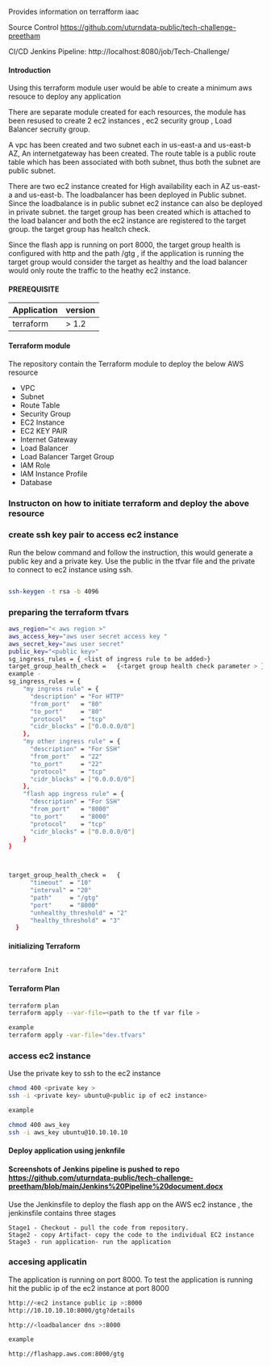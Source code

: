 Provides information on terrafform iaac

Source Control
https://github.com/uturndata-public/tech-challenge-preetham


CI/CD Jenkins Pipeline:
http://localhost:8080/job/Tech-Challenge/

#### Introduction
Using this terraform module user would be able to create a minimum aws resouce to deploy any application

There are separate module created for each resources, the module has been resused to create 2 ec2 instances , ec2 security group , Load Balancer secruity group.

A vpc has been created and two subnet each in us-east-a and us-east-b AZ, An internetgateway has been created. The route table is a public route table which has been associated with both subnet, thus both the subnet are public subnet.

There are two ec2 instance created for High availability each in AZ us-east-a and us-east-b. The loadbalancer has been deployed in Public subnet. Since the loadbalance is in public subnet ec2 instance can also be deployed in private subnet. the target group has been created which is attached to the load balancer and both the ec2 instance are registered to the target group. the target group has healtch check.

Since the flash app is running on port 8000, the target group health is configured with http and the path /gtg , if the application is running the target group would consider the target as healthy and the load balancer would only route the traffic to the heathy ec2 instance.


#### PREREQUISITE
|Application | version|
|------------|-------------|
| terraform  |  > 1.2|

#### Terraform module 
The repository contain the Terraform module to deploy the below AWS resource
* VPC
* Subnet
* Route Table
* Security Group
* EC2 Instance
* EC2 KEY PAIR
* Internet Gateway
* Load Balancer
* Load Balancer Target Group
* IAM Role
* IAM Instance Profile
* Database

### Instructon on how to initiate terraform and deploy the above resource

### create ssh key pair to access ec2 instance

Run the below command and follow the instruction, this would generate a public key and a private key. Use the public in the tfvar file and the private to connect to ec2 instance using ssh.
```sh

ssh-keygen -t rsa -b 4096
```
### preparing the terraform tfvars

```sh
aws_region="< aws region >"
aws_access_key="aws user secret access key "
aws_secret_key="aws user secret"
public_key="<public key>"
sg_ingress_rules = { <list of ingress rule to be added>}
target_group_health_check =   {<target group health check parameter > } 
example - 
sg_ingress_rules = {
    "my ingress rule" = {
      "description" = "For HTTP"
      "from_port"   = "80"
      "to_port"     = "80"
      "protocol"    = "tcp"
      "cidr_blocks" = ["0.0.0.0/0"]
    },
    "my other ingress rule" = {
      "description" = "For SSH"
      "from_port"   = "22"
      "to_port"     = "22"
      "protocol"    = "tcp"
      "cidr_blocks" = ["0.0.0.0/0"]
    },
    "flash app ingress rule" = {
      "description" = "For SSH"
      "from_port"   = "8000"
      "to_port"     = "8000"
      "protocol"    = "tcp"
      "cidr_blocks" = ["0.0.0.0/0"]
    }
}



target_group_health_check =   {
      "timeout"  = "10"
      "interval" = "20"
      "path"     = "/gtg"
      "port"     = "8000"
      "unhealthy_threshold" = "2"
      "healthy_threshold" = "3"
  }
```

#### initializing Terraform 

```sh

terraform Init 
```
#### Terraform Plan

```sh
terraform plan
terraform apply --var-file=<path to the tf var file > 

example 
terraform apply -var-file="dev.tfvars" 
```

### access ec2 instance
Use the private key to ssh to the ec2 instance

```sh
chmod 400 <private key >
ssh -i <private key> ubuntu@<public ip of ec2 instance>

example 

chmod 400 aws_key
ssh -i aws_key ubuntu@10.10.10.10
```
#### Deploy application using jenknfile
#### Screenshots of Jenkins pipeline is pushed to repo https://github.com/uturndata-public/tech-challenge-preetham/blob/main/Jenkins%20Pipeline%20document.docx
Use the Jenkinsfile to deploy the flash app on the AWS ec2 instance , the jenkinsfile contains three stages 
```
Stage1 - Checkout - pull the code from repository.
Stage2 - copy Artifact- copy the code to the individual EC2 instance
Stage3 - run application- run the application 
```

### accesing applicatin 
The application is running on port 8000. To test the application is running hit the public ip of the ec2 instance at port 8000 
```sh
http://<ec2 instance public ip >:8000
http://10.10.10.10:8000/gtg?details

```

```sh
http://<loadbalancer dns >:8000

example 

http://flashapp.aws.com:8000/gtg
```


